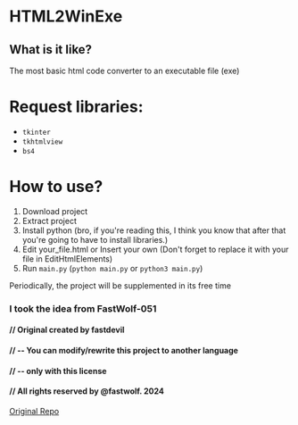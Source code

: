 <h1>HTML2WinExe</h1>

<h2>What is it like?</h2>
The most basic html code converter to an executable file (exe)

# Request libraries:
* `tkinter`
* `tkhtmlview`
* `bs4`

# How to use?
1) Download project
2) Extract project
3) Install python (bro, if you're reading this, I think you know that after that you're going to have to install libraries.)
4) Edit your_file.html or Insert your own (Don't forget to replace it with your file in EditHtmlElements)
5) Run `main.py` (`python main.py` or `python3 main.py`)


Periodically, the project will be supplemented in its free time

<h3>I took the idea from FastWolf-051</h3>

<h4>// Original created by fastdevil</h4>
<h4>// -- You can modify/rewrite this project to another language</h4>
<h4>// -- only with this license</h4>
<h4>// All rights reserved by @fastwolf. 2024</h4>

[Original Repo](http://slashdot.org)
